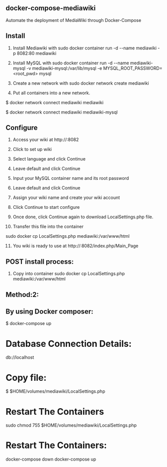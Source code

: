 ## docker-compose-mediawiki
Automate the deployment of MediaWiki through Docker-Compose

## Install

1) Install Mediawiki with sudo docker container run -d --name mediawiki -p 8082:80 mediawiki

2) Install MySQL with sudo docker container run -d --name mediawiki-mysql -v mediawiki-mysql:/var/lib/mysql -e MYSQL_ROOT_PASSWORD=<root_pwd> mysql

3) Create a new network with sudo docker network create mediawiki

4) Put all containers into a new network.

$ docker network connect mediawiki mediawiki

$ docker network connect mediawiki mediawiki-mysql

## Configure

1) Access your wiki at http://<host>:8082

2) Click to set up wiki

3) Select language and click Continue

4) Leave default and click Continue

5) Input your MySQL container name and its root password

6) Leave default and click Continue

7) Assign your wiki name and create your wiki account

8) Click Continue to start configure

9) Once done, click Continue again to download LocalSettings.php file.

10) Transfer this file into the container

sudo docker cp LocalSettings.php mediawiki:/var/www/html

11) You wiki is ready to use at http://<host>:8082/index.php/Main_Page

## POST install process:

1) Copy into container sudo docker cp LocalSettings.php mediawiki:/var/www/html

## Method:2:

## By using Docker composer: 
$ docker-compose up

# Database Connection Details:
db://localhost

# Copy file: 

$  $HOME/volumes/mediawiki/LocalSettings.php 

# Restart The Containers

sudo chmod 755 $HOME/volumes/mediawiki/LocalSettings.php

# Restart The Containers: 

docker-compose down
docker-compose up
